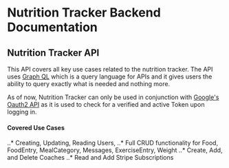 # Nutrition Tracker Backend Documentation

## Nutrition Tracker API
This API covers all key use cases related to the nutrition tracker. The API uses [Graph QL](https://graphql.org/) which is a query language for APIs and it gives users the ability to query exactly what is needed and nothing more.

As of now, Nutrition Tracker can only be used in conjunction with [Google's Oauth2 API](https://developers.google.com/identity/protocols/OAuth2) as it is used to check for a verified and active Token upon logging in.

#### Covered Use Cases
..* Creating, Updating, Reading Users,
..* Full CRUD functionality for Food, FoodEntry, MealCategory, Messages, ExerciseEntry, Weight
..* Create, Add, and Delete Coaches
..* Read and Add Stripe Subscriptions
